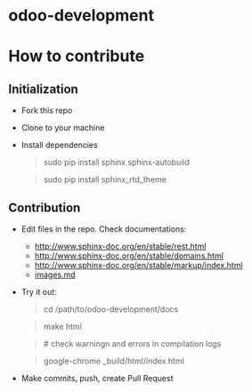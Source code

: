 # odoo-development


# How to contribute

## Initialization

  * Fork this repo
  * Clone to your machine
  * Install dependencies

    > sudo pip install sphinx sphinx-autobuild

    > sudo pip install sphinx_rtd_theme

## Contribution

  * Edit files in the repo. Check documentations:
    * http://www.sphinx-doc.org/en/stable/rest.html
    * http://www.sphinx-doc.org/en/stable/domains.html
    * http://www.sphinx-doc.org/en/stable/markup/index.html
    * [images.md](images.md)

  * Try it out:

    > cd /path/to/odoo-development/docs

    > make html

    > \# check warningn and errors in compilation logs

    > google-chrome _build/html/index.html

  * Make commits, push, create Pull Request
